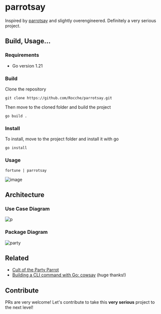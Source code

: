 # parrotsay

Inspired by [parrotsay](https://github.com/matheuss/parrotsay) and slightly overengineered. Definitely a very serious project.

## Build, Usage...

### Requirements
- Go version 1.21

### Build

Clone the repository
```
git clone https://github.com/Rocche/parrotsay.git
```

Then move to the cloned folder and build the project
```
go build .
```

### Install

To install, move to the project folder and install it with go
```
go install
```

### Usage

```
fortune | parrotsay
```

![image](https://github.com/Rocche/parrotsay/assets/37312278/48ebf21b-353e-440c-8476-994377f09da0)

## Architecture

### Use Case Diagram
![p](https://github.com/Rocche/parrotsay/assets/37312278/93405658-5bfe-4e53-b572-a4129876cf59)

### Package Diagram
![party](https://github.com/Rocche/parrotsay/assets/37312278/57943330-733b-4a1f-8621-ee39ffdb2cf0)

## Related

- [Cult of the Party Parrot](https://cultofthepartyparrot.com/)
- [Building a CLI command with Go: cowsay](https://flaviocopes.com/go-tutorial-cowsay/) (huge thanks!)

## Contribute

PRs are very welcome! Let's contribute to take this **very serious** project to the next level!
